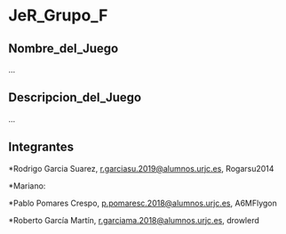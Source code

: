 # JeR_Grupo_F

## Nombre_del_Juego
...

## Descripcion_del_Juego
...

## Integrantes
*Rodrigo Garcia Suarez, r.garciasu.2019@alumnos.urjc.es, Rogarsu2014

*Mariano:

*Pablo Pomares Crespo, p.pomaresc.2018@alumnos.urjc.es, A6MFlygon

*Roberto García Martín, r.garciama.2018@alumnos.urjc.es, drowlerd
